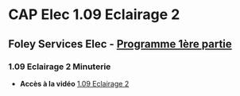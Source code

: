 # CAP Elec 1.09 Eclairage 2
## Foley Services Elec - [Programme 1ère partie](../1ere_partie/README.md)

### 1.09 Eclairage 2 Minuterie

- **Accès à la vidéo** [1.09 Eclairage 2](https://youtu.be/HF4ajbxFd2o)

